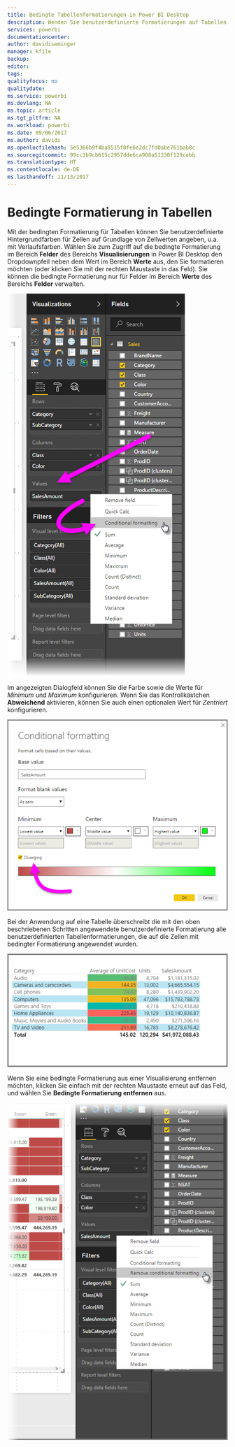 ```yaml
---
title: Bedingte Tabellenformatierungen in Power BI Desktop
description: Wenden Sie benutzerdefinierte Formatierungen auf Tabellen an.
services: powerbi
documentationcenter: 
author: davidiseminger
manager: kfile
backup: 
editor: 
tags: 
qualityfocus: no
qualitydate: 
ms.service: powerbi
ms.devlang: NA
ms.topic: article
ms.tgt_pltfrm: NA
ms.workload: powerbi
ms.date: 09/06/2017
ms.author: davidi
ms.openlocfilehash: 5e5366b9f4ba8515f0fe6e2dc7fd0abe761bab8c
ms.sourcegitcommit: 99cc3b9cb615c2957dde6ca908a51238f129cebb
ms.translationtype: HT
ms.contentlocale: de-DE
ms.lasthandoff: 11/13/2017
---
```

# <a name="conditional-formatting-in-tables"></a>Bedingte Formatierung in Tabellen
Mit der bedingten Formatierung für Tabellen können Sie benutzerdefinierte Hintergrundfarben für Zellen auf Grundlage von Zellwerten angeben, u.a. mit Verlaufsfarben. Wählen Sie zum Zugriff auf die bedingte Formatierung im Bereich **Felder** des Bereichs **Visualisierungen** in Power BI Desktop den Dropdownpfeil neben dem Wert im Bereich **Werte** aus, den Sie formatieren möchten (oder klicken Sie mit der rechten Maustaste in das Feld). Sie können die bedingte Formatierung nur für Felder im Bereich **Werte** des Bereichs **Felder** verwalten.

![](media/desktop-conditional-table-formatting/table-formatting_1.png)

Im angezeigten Dialogfeld können Sie die Farbe sowie die Werte für *Minimum* und *Maximum* konfigurieren. Wenn Sie das Kontrollkästchen **Abweichend** aktivieren, können Sie auch einen optionalen Wert für *Zentriert* konfigurieren.

![](media/desktop-conditional-table-formatting/table-formatting_2.png)

Bei der Anwendung auf eine Tabelle überschreibt die mit den oben beschriebenen Schritten angewendete benutzerdefinierte Formatierung alle benutzerdefinierten Tabellenformatierungen, die auf die Zellen mit bedingter Formatierung angewendet wurden.

![](media/desktop-conditional-table-formatting/table-formatting_3.png)

Wenn Sie eine bedingte Formatierung aus einer Visualisierung entfernen möchten, klicken Sie einfach mit der rechten Maustaste erneut auf das Feld, und wählen Sie **Bedingte Formatierung entfernen** aus.

![](media/desktop-conditional-table-formatting/table-formatting_4.png)

